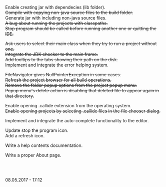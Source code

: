 Enable creating jar with dependecies (lib folder).<br>
<del>Compile with copying non-java source files to the build folder. </del> <br>
Generate jar with including non-java source files.<br>
<del>A bug about running the projects with classpaths.</del><br>
<del>Stop program should be called before running another one or quitting the IDE.</del>

<del>Ask users to select their main class when they try to run a project without one.</del> <br>
<del>Integrate the JDK checker to the main frame.</del> <br> 
<del>Add tooltips to the tabs showing their path on the disk.</del> <br> 
Implement and integrate the error helping system.<br>

<del>FileNavigator gives NullPointerException in some cases.</del> <br>
<del>Refresh the project browser for all build operations.</del> <br>
<del>Remove the folder popup options from the project popup menu.</del> <br>
<del>Popup menu's delete action is disabling that deleted file to appear again in that directory.</del> <br>

Enable opening .callide extension from the operating system.<br>
<del>Enable opening projects by selecting .callide files in the file chooser dialog.</del> <br>

Implement and integrate the auto-complete functionality to the editor.<br>

Update stop the program icon.<br>
Add a refresh icon.<br>

Write a help contents documentation.<br>

Write a proper About page.<br>

<br><br>

08.05.2017 - 17:12
